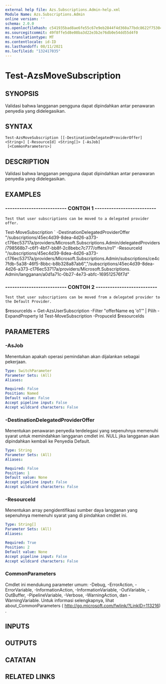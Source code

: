 ```yaml
---
external help file: Azs.Subscriptions.Admin-help.xml
Module Name: Azs.Subscriptions.Admin
online version: ''
schema: 2.0.0
ms.openlocfilehash: c541935bad8ae6fe55c67e9eb2844f4d360a77bdc8622f753049deb12fa71ac4
ms.sourcegitcommit: 49f8ffe5d8e08ba3d22e3b2e76db0e54dd55d4f0
ms.translationtype: MT
ms.contentlocale: id-ID
ms.lasthandoff: 08/11/2021
ms.locfileid: "132417035"
---
```

# Test-AzsMoveSubscription

## SYNOPSIS
Validasi bahwa langganan pengguna dapat dipindahkan antar penawaran penyedia yang didelegasikan.

## SYNTAX

```
Test-AzsMoveSubscription [[-DestinationDelegatedProviderOffer] <String>] [-ResourceId] <String[]> [-AsJob]
 [<CommonParameters>]
```

## DESCRIPTION
Validasi bahwa langganan pengguna dapat dipindahkan antar penawaran penyedia yang didelegasikan.

## EXAMPLES

### -------------------------- CONTOH 1 --------------------------
```
Test that user subscriptions can be moved to a delegated provider offer.
```

Test-MoveSubscription \` -DestinationDelegatedProviderOffer "/subscriptions/45ec4d39-8dea-4d26-a373-c176ec53717a/providers/Microsoft.Subscriptions.Admin/delegatedProviders/798568b7-c6f1-4bf7-bb8f-2c8bebc7c777/offers/ro1" -ResourceId "/subscriptions/45ec4d39-8dea-4d26-a373-c176ec53717a/providers/Microsoft.Subscriptions.Admin/subscriptions/ce4c7fdb-5a38-46f5-8bbc-b8b328a87ab6","/subscriptions/45ec4d39-8dea-4d26-a373-c176ec53717a/providers/Microsoft.Subscriptions. Admin/langganan/a0d1a71c-0b27-4e73-abfc-169512576f7d"

### -------------------------- CONTOH 2 --------------------------
```
Test that user subscriptions can be moved from a delegated provider to the Default Provider.
```

$resourceIds = Get-AzsUserSubscription -Filter "offerName eq 'o1'" | Pilih -ExpandProperty Id Test-MoveSubscription -PropuceId $resourceIds

## PARAMETERS

### -AsJob
Menentukan apakah operasi pemindahan akan dijalankan sebagai pekerjaan.

```yaml
Type: SwitchParameter
Parameter Sets: (All)
Aliases:

Required: False
Position: Named
Default value: False
Accept pipeline input: False
Accept wildcard characters: False
```

### -DestinationDelegatedProviderOffer
Menentukan penawaran penyedia terdelegasi yang sepenuhnya memenuhi syarat untuk memindahkan langganan cmdlet ini.
NULL jika langganan akan dipindahkan kembali ke Penyedia Default.

```yaml
Type: String
Parameter Sets: (All)
Aliases:

Required: False
Position: 1
Default value: None
Accept pipeline input: False
Accept wildcard characters: False
```

### -ResourceId
Menentukan array pengidentifikasi sumber daya langganan yang sepenuhnya memenuhi syarat yang di pindahkan cmdlet ini.

```yaml
Type: String[]
Parameter Sets: (All)
Aliases:

Required: True
Position: 2
Default value: None
Accept pipeline input: False
Accept wildcard characters: False
```

### CommonParameters
Cmdlet ini mendukung parameter umum: -Debug, -ErrorAction, -ErrorVariable, -InformationAction, -InformationVariable, -OutVariable, -OutBuffer, -PipelineVariable, -Verbose, -WarningAction, dan -WarningVariable. Untuk informasi selengkapnya, lihat about_CommonParameters ( http://go.microsoft.com/fwlink/?LinkID=113216) .

## INPUTS

## OUTPUTS

## CATATAN

## RELATED LINKS

